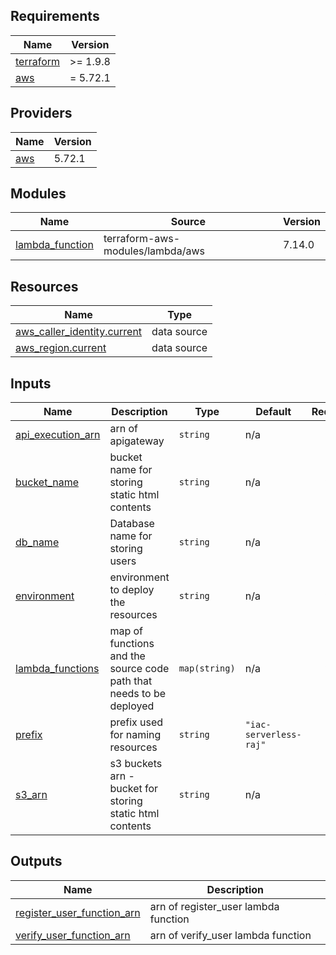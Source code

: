 <!-- BEGIN_TF_DOCS -->
## Requirements

| Name | Version |
|------|---------|
| <a name="requirement_terraform"></a> [terraform](#requirement\_terraform) | >= 1.9.8 |
| <a name="requirement_aws"></a> [aws](#requirement\_aws) | = 5.72.1 |

## Providers

| Name | Version |
|------|---------|
| <a name="provider_aws"></a> [aws](#provider\_aws) | 5.72.1 |

## Modules

| Name | Source | Version |
|------|--------|---------|
| <a name="module_lambda_function"></a> [lambda\_function](#module\_lambda\_function) | terraform-aws-modules/lambda/aws | 7.14.0 |

## Resources

| Name | Type |
|------|------|
| [aws_caller_identity.current](https://registry.terraform.io/providers/hashicorp/aws/5.72.1/docs/data-sources/caller_identity) | data source |
| [aws_region.current](https://registry.terraform.io/providers/hashicorp/aws/5.72.1/docs/data-sources/region) | data source |

## Inputs

| Name | Description | Type | Default | Required |
|------|-------------|------|---------|:--------:|
| <a name="input_api_execution_arn"></a> [api\_execution\_arn](#input\_api\_execution\_arn) | arn of apigateway | `string` | n/a | yes |
| <a name="input_bucket_name"></a> [bucket\_name](#input\_bucket\_name) | bucket name for storing static html contents | `string` | n/a | yes |
| <a name="input_db_name"></a> [db\_name](#input\_db\_name) | Database name for storing users | `string` | n/a | yes |
| <a name="input_environment"></a> [environment](#input\_environment) | environment to deploy the resources | `string` | n/a | yes |
| <a name="input_lambda_functions"></a> [lambda\_functions](#input\_lambda\_functions) | map of functions and the source code path that needs to be deployed | `map(string)` | n/a | yes |
| <a name="input_prefix"></a> [prefix](#input\_prefix) | prefix used for naming resources | `string` | `"iac-serverless-raj"` | no |
| <a name="input_s3_arn"></a> [s3\_arn](#input\_s3\_arn) | s3 buckets arn - bucket for storing static html contents | `string` | n/a | yes |

## Outputs

| Name | Description |
|------|-------------|
| <a name="output_register_user_function_arn"></a> [register\_user\_function\_arn](#output\_register\_user\_function\_arn) | arn of register\_user lambda function |
| <a name="output_verify_user_function_arn"></a> [verify\_user\_function\_arn](#output\_verify\_user\_function\_arn) | arn of verify\_user lambda function |
<!-- END_TF_DOCS -->